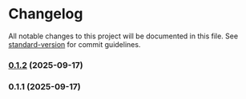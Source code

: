 # Changelog

All notable changes to this project will be documented in this file. See [standard-version](https://github.com/conventional-changelog/standard-version) for commit guidelines.

### [0.1.2](https://github.com/Gulluth/sigil/compare/v0.1.1...v0.1.2) (2025-09-17)

### 0.1.1 (2025-09-17)
